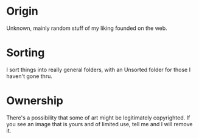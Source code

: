 # Origin
Unknown, mainly random stuff of my liking founded on the web.

# Sorting
I sort things into really general folders, with an Unsorted folder for those I haven't gone thru.

# Ownership
There's a possibility that some of art might be legitimately copyrighted. If you see an image that is yours and of limited use, tell me and I will remove it.
